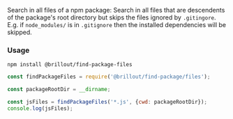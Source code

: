 Search in all files of a npm package:
Search in all files that are descendents of the package's root directory but skips the files ignored by `.gitingore`.
E.g. if `node_modules/` is in `.gitignore` then the installed dependencies will be skipped.


### Usage

~~~shell
npm install @brillout/find-package-files
~~~

~~~js
const findPackageFiles = require('@brillout/find-package/files');

const packageRootDir = __dirname;

const jsFiles = findPackageFiles('*.js', {cwd: packageRootDir});
console.log(jsFiles);
~~~
